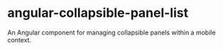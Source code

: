 # angular-collapsible-panel-list
An Angular component for managing collapsible panels within a mobile context.
